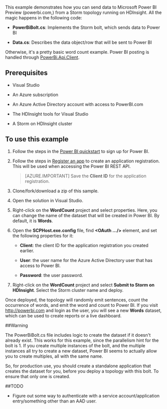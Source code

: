 This example demonstrates how you can send data to Microsoft Power BI Preview (powerbi.com,) from a Storm topology running on HDInsight. All the magic happens in the following code:

* **PowerBiBolt.cs**: Implements the Storm bolt, which sends data to Power BI

* **Data.cs**: Describes the data object/row that will be sent to Power BI

Otherwise, it's a pretty basic word count example. Power BI posting is handled through [PowerBi.Api.Client](https://github.com/Vtek/PowerBI.Api.Client).

## Prerequisites

* Visual Studio

* An Azure subscription

* An Azure Active Directory account with access to PowerBI.com

* The HDInsight tools for Visual Studio

* A Storm on HDInsight cluster

## To use this example

1. Follow the steps in the [Power BI quickstart](https://msdn.microsoft.com/en-US/library/dn931989.aspx) to sign up for Power BI.

2. Follow the steps in [Register an app](https://msdn.microsoft.com/en-US/library/dn877542.aspx) to create an application registration. This will be used when accessing the Power BI REST API.

    > [AZURE.IMPORTANT] Save the **Client ID** for the application registration.

3. Clone/fork/download a zip of this sample.

4. Open the solution in Visual Studio.

5. Right-click on the **WordCount** project and select properties. Here, you can change the name of the dataset that will be created in Power BI. By default, it is **Words**.

6. Open the **SCPHost.exe.config** file, find **<OAuth .../>** element, and set the following properties for it:

	* **Client**: the client ID for the application registration you created earlier.

	* **User**: the user name for the Azure Active Directory user that has access to Power BI.

	* **Password**: the user password.

6. Right-click on the **WordCount** project and select **Submit to Storm on HDInsight**. Select the Storm cluster name and deploy.

Once deployed, the topology will randomly emit sentences, count the occurrence of words, and emit the word and count to Power BI. If you visit http://powerbi.com and login as the user, you will see a new **Words** dataset, which can be used to create reports or a live dashboard. 

##Warning

The PowerBiBolt.cs file includes logic to create the dataset if it doesn't already exist. This works for this example, since the parallelism hint for the bolt is 1. If you create multiple instances of the bolt, and the multiple instances all try to create a new dataset, Power BI seems to actually allow you to create multiples, all with the same name.

So, for production use, you should create a standalone application that creates the dataset for you, before you deploy a topology with this bolt. To ensure that only one is created.

##TODO

* Figure out some way to authenticate with a service account/application entry/something other than an AAD user.
